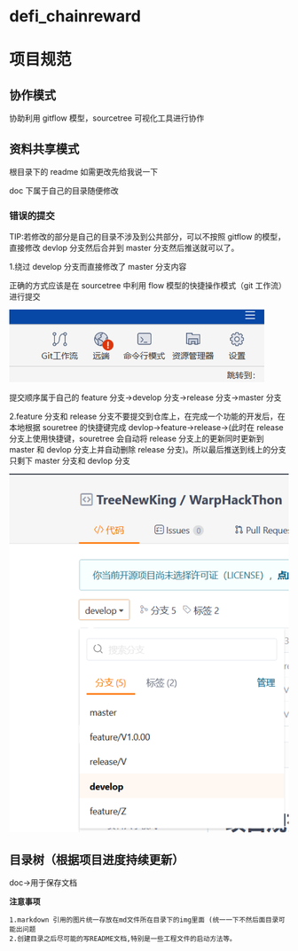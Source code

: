 <!--
 * @Author: zhouzheng66 2029054066@qq.com
 * @Date: 2024-05-23 13:14:54
 * @LastEditors: zhouzheng66 2029054066@qq.com
 * @LastEditTime: 2024-05-23 17:06:04
 * @FilePath: /defi_chainreward/README.md
 * @Description: 这是默认设置,请设置`customMade`, 打开koroFileHeader查看配置 进行设置: https://github.com/OBKoro1/koro1FileHeader/wiki/%E9%85%8D%E7%BD%AE
-->

# defi_chainreward

# 项目规范

## 协作模式

协助利用 gitflow 模型，sourcetree 可视化工具进行协作

## 资料共享模式

根目录下的 readme 如需更改先给我说一下

doc 下属于自己的目录随便修改

### 错误的提交

TIP:若修改的部分是自己的目录不涉及到公共部分，可以不按照 gitflow 的模型，直接修改 devlop 分支然后合并到 master 分支然后推送就可以了。

1.绕过 develop 分支而直接修改了 master 分支内容

正确的方式应该是在 sourcetree 中利用 flow 模型的快捷操作模式（git 工作流）进行提交

![image-20231228002833977](img/image-20231228002833977.png)

提交顺序属于自己的 feature 分支->develop 分支->release 分支->master 分支

2.feature 分支和 release 分支不要提交到仓库上，在完成一个功能的开发后，在本地根据 souretree 的快捷键完成 devlop->feature->release->(此时在 release 分支上使用快捷键，souretree 会自动将 release 分支上的更新同时更新到 master 和 devlop 分支上并自动删除 release 分支)。所以最后推送到线上的分支只剩下 master 分支和 devlop 分支

![image-20240101155949786](img/image-20240101155949786.png)

## 目录树（根据项目进度持续更新）

doc->用于保存文档

**注意事项**

```
1.markdown 引用的图片统一存放在md文件所在目录下的img里面 (统一一下不然后面目录可能出问题
2.创建目录之后尽可能的写README文档,特别是一些工程文件的启动方法等。
```

#
